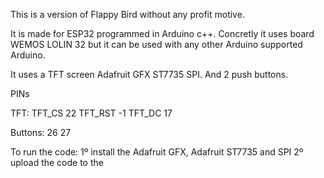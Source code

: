 This is a version of Flappy Bird without any profit motive.



It is made for ESP32 programmed in Arduino c++.
Concretly it uses board WEMOS LOLIN 32 but it can be used with any other Arduino supported Arduino.

It uses a TFT screen Adafruit GFX ST7735 SPI.
And 2 push buttons.


PINs

TFT:
TFT_CS 22
TFT_RST -1
TFT_DC 17

Buttons:
26
27

To run the code:
1º install the Adafruit GFX, Adafruit ST7735 and SPI
2º upload the code to the

